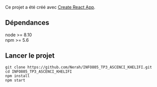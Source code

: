 Ce projet a été créé avec [Create React App](https://github.com/facebook/create-react-app).

## Dépendances

node >= 8.10 <br/>
npm >= 5.6

## Lancer le projet

```
git clone https://github.com/Nerah/INFO805_TP3_ASCENCI_KHELIFI.git
cd INFO805_TP3_ASCENCI_KHELIFI
npm install
npm start
```

